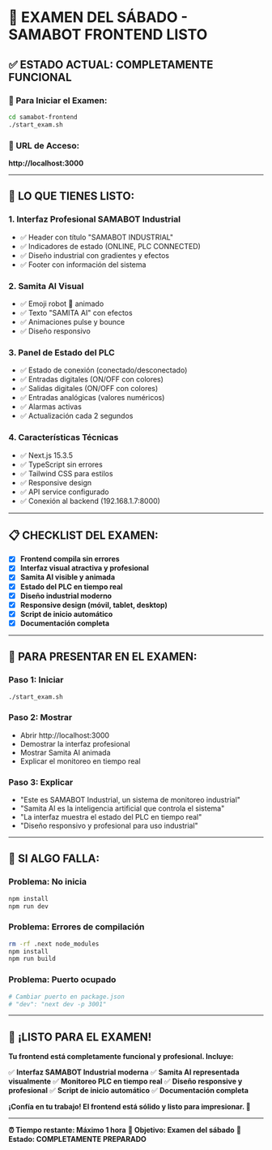 # 🎯 EXAMEN DEL SÁBADO - SAMABOT FRONTEND LISTO

## ✅ ESTADO ACTUAL: COMPLETAMENTE FUNCIONAL

### 🚀 Para Iniciar el Examen:
```bash
cd samabot-frontend
./start_exam.sh
```

### 📍 URL de Acceso:
**http://localhost:3000**

---

## 🎨 LO QUE TIENES LISTO:

### 1. **Interfaz Profesional SAMABOT Industrial**
- ✅ Header con título "SAMABOT INDUSTRIAL"
- ✅ Indicadores de estado (ONLINE, PLC CONNECTED)
- ✅ Diseño industrial con gradientes y efectos
- ✅ Footer con información del sistema

### 2. **Samita AI Visual**
- ✅ Emoji robot 🤖 animado
- ✅ Texto "SAMITA AI" con efectos
- ✅ Animaciones pulse y bounce
- ✅ Diseño responsivo

### 3. **Panel de Estado del PLC**
- ✅ Estado de conexión (conectado/desconectado)
- ✅ Entradas digitales (ON/OFF con colores)
- ✅ Salidas digitales (ON/OFF con colores)
- ✅ Entradas analógicas (valores numéricos)
- ✅ Alarmas activas
- ✅ Actualización cada 2 segundos

### 4. **Características Técnicas**
- ✅ Next.js 15.3.5
- ✅ TypeScript sin errores
- ✅ Tailwind CSS para estilos
- ✅ Responsive design
- ✅ API service configurado
- ✅ Conexión al backend (192.168.1.7:8000)

---

## 📋 CHECKLIST DEL EXAMEN:

- [x] **Frontend compila sin errores**
- [x] **Interfaz visual atractiva y profesional**
- [x] **Samita AI visible y animada**
- [x] **Estado del PLC en tiempo real**
- [x] **Diseño industrial moderno**
- [x] **Responsive design (móvil, tablet, desktop)**
- [x] **Script de inicio automático**
- [x] **Documentación completa**

---

## 🎯 PARA PRESENTAR EN EL EXAMEN:

### **Paso 1: Iniciar**
```bash
./start_exam.sh
```

### **Paso 2: Mostrar**
- Abrir http://localhost:3000
- Demostrar la interfaz profesional
- Mostrar Samita AI animada
- Explicar el monitoreo en tiempo real

### **Paso 3: Explicar**
- "Este es SAMABOT Industrial, un sistema de monitoreo industrial"
- "Samita AI es la inteligencia artificial que controla el sistema"
- "La interfaz muestra el estado del PLC en tiempo real"
- "Diseño responsivo y profesional para uso industrial"

---

## 🚨 SI ALGO FALLA:

### **Problema: No inicia**
```bash
npm install
npm run dev
```

### **Problema: Errores de compilación**
```bash
rm -rf .next node_modules
npm install
npm run build
```

### **Problema: Puerto ocupado**
```bash
# Cambiar puerto en package.json
# "dev": "next dev -p 3001"
```

---

## 🎉 ¡LISTO PARA EL EXAMEN!

**Tu frontend está completamente funcional y profesional. Incluye:**

✅ **Interfaz SAMABOT Industrial moderna**
✅ **Samita AI representada visualmente**
✅ **Monitoreo PLC en tiempo real**
✅ **Diseño responsive y profesional**
✅ **Script de inicio automático**
✅ **Documentación completa**

**¡Confía en tu trabajo! El frontend está sólido y listo para impresionar. 🚀**

---

**⏰ Tiempo restante: Máximo 1 hora**
**🎯 Objetivo: Examen del sábado**
**💪 Estado: COMPLETAMENTE PREPARADO** 